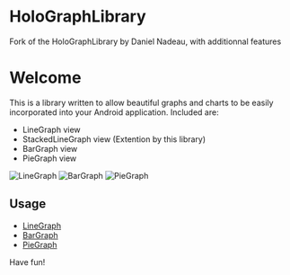 HoloGraphLibrary
================

Fork of the HoloGraphLibrary by Daniel Nadeau, with additionnal features

# Welcome

This is a library written to allow beautiful graphs and charts to be easily incorporated into your Android application. Included are: 
* LineGraph view
* StackedLineGraph view (Extention by this library)
* BarGraph view
* PieGraph view

![LineGraph](https://lh3.googleusercontent.com/-Pr5nzXngxZo/US0_RKH9DGI/AAAAAAAAS1s/an4cS3Nr4qY/s844/13+-+1)
![BarGraph](https://lh3.googleusercontent.com/-9vy9Bvclx24/US0_RIZpl7I/AAAAAAAAS2o/k3Tpb2sIoFw/s844/13+-+3)
![PieGraph](https://lh6.googleusercontent.com/-Ad0lLdyK1cA/US0_RBYcqKI/AAAAAAAAS20/lQ8zLo_VSiQ/s844/13+-+5)

## Usage
* [LineGraph](https://github.com/fughz/ExtHoloGraphLibrary/wiki/How-to-use-LineGraph)
* [BarGraph](https://github.com/fughz/ExtHoloGraphLibrary/wiki/How-to-use-BarGraph)
* [PieGraph](https://github.com/fughz/ExtHoloGraphLibrary/wiki/How-to-use-PieGraph)

Have fun!
